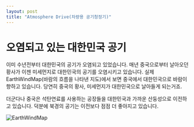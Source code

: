 ```yaml
---
layout: post
title: "Atmosphere Drive(차량용 공기청정기)"
---
```


# 오염되고 있는 대한민국 공기

이미 수년전부터 대한민국의 공기가 오염되고 있었습니다.
매년 중국으로부터 날아오던 황사가 이젠 미세먼지로 대한민국의 공기를 오염시키고 있습니다.
실제 EarthWindMap(바람의 흐름을 나타낸 지도)에서 보면 중국에서 대한민국으로 바람이 향하고 있습니다.
당연히 중국의 황사, 미세먼지가 대한민국으로 날아들게 되는거죠.

더군다나 중국은 석탄연료를 사용하는 공장들을 대한민국과 가까운 산둥성으로 이전하고 있습니다.
덕분에 북경의 공기는 이전보다 점점 더 좋아지고 있습니다.


![EarthWindMap](https://amwaybusiness.github.io/img/korea_air.jpg)
